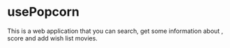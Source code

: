 # usePopcorn
This is a web application that you can search, get some information about , score and add wish list movies.
